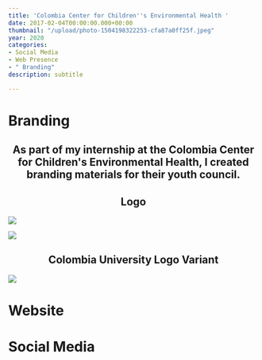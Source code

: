 ```yaml
---
title: 'Colombia Center for Children''s Environmental Health '
date: 2017-02-04T00:00:00.000+00:00
thumbnail: "/upload/photo-1504198322253-cfa87a0ff25f.jpeg"
year: 2020
categories:
- Social Media
- Web Presence
- " Branding"
description: subtitle

---
```

<left><h1>Branding</h1></left>

<center><h2>As part of my internship at the Colombia Center for Children's Environmental Health, I created branding materials for their youth council.</h2></center>

<center><h2>Logo</h2></center>

![](/upload/untitled-design-6.png)

![](/upload/imgonline-com-ua-tile-lpvqksj2drj5xbe.jpg)

<center><h2>Colombia University Logo Variant</h2></center>

![](/upload/20201007_204928_0000.png)

<left><h1>Website</h1></left>

<left><h1>Social Media</h1></left>
